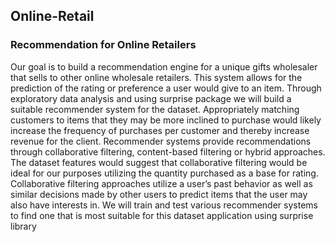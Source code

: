 ## Online-Retail
### Recommendation for Online Retailers
  Our goal is to build a recommendation engine for a unique gifts wholesaler that sells to other online wholesale retailers. This system allows for the prediction of the rating or preference a user would give to an item. Through exploratory data analysis and using surprise package we will build  a suitable recommender system for the dataset. Appropriately matching customers to items that they may be more inclined to purchase would likely increase the frequency of purchases per customer and thereby increase revenue for the client.
  Recommender systems provide recommendations through collaborative filtering, content-based filtering or hybrid approaches. The dataset features would suggest that collaborative filtering would be ideal for our purposes utilizing the quantity purchased as a base for rating. Collaborative filtering approaches utilize  a user’s past behavior as well as similar decisions made by other users to predict items that the user may also have interests in.  We will train and test various recommender systems to find one that is most suitable for this dataset application using surprise library
